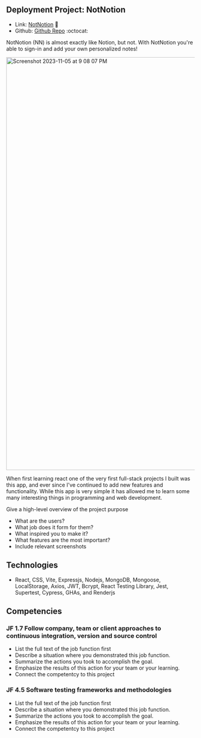 ## Deployment Project: NotNotion

* Link: [NotNotion](https://notnotion-dbge.onrender.com/) 🔗
* Github: [Github Repo](https://github.com/NotNotion?view_as=public) :octocat:

NotNotion (NN) is almost exactly like Notion, but not. With NotNotion you're able to sign-in and add your own personalized notes! 

<img width="1101" alt="Screenshot 2023-11-05 at 9 08 07 PM" src="https://github.com/Suprame4/Final-Portfolio-Template/assets/66132974/4e4062ee-9644-4f69-97de-df1ff7a6a1a3">

When first learning react one of the very first full-stack projects I built was this app, and ever since I've continued to add new features and functionality. While this app is very simple it has allowed me to learn some many interesting things in programming and web development. 

Give a high-level overview of the project purpose


- What are the users?
- What job does it form for them?
- What inspired you to make it?
- What features are the most important?
- Include relevant screenshots

## Technologies
* React, CSS, Vite, Expressjs, Nodejs, MongoDB, Mongoose, LocalStorage, Axios, JWT, Bcrypt, React Testing Library, Jest, Supertest, Cypress, GHAs, and Renderjs

## Competencies
### JF 1.7 Follow company, team or client approaches to continuous integration, version and source control
- List the full text of the job function first
- Describe a situation where you demonstrated  this job function.
- Summarize the actions you took to accomplish the goal. 
- Emphasize the results of this action for your team or your learning. 
- Connect the competentcy to this project

### JF 4.5 Software testing frameworks and methodologies
- List the full text of the job function first
- Describe a situation where you demonstrated  this job function.
- Summarize the actions you took to accomplish the goal. 
- Emphasize the results of this action for your team or your learning. 
- Connect the competentcy to this project

